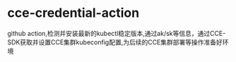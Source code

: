 # cce-credential-action

github action,检测并安装最新的kubectl稳定版本,通过ak/sk等信息，通过CCE-SDK获取并设置CCE集群kubeconfig配置,为后续的CCE集群部署等操作准备好环境	